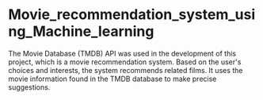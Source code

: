 # Movie_recommendation_system_using_Machine_learning
The Movie Database (TMDB) API was used in the development of this project, which is a movie recommendation system. Based on the user's choices and interests, the system recommends related films. It uses the movie information found in the TMDB database to make precise suggestions.
